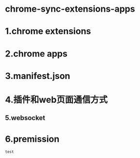 # chrome-sync-extensions-apps
# 1.chrome extensions
# 2.chrome apps
# 3.manifest.json
# 4.插件和web页面通信方式
## 5.websocket
# 6.premission

```
test
```
